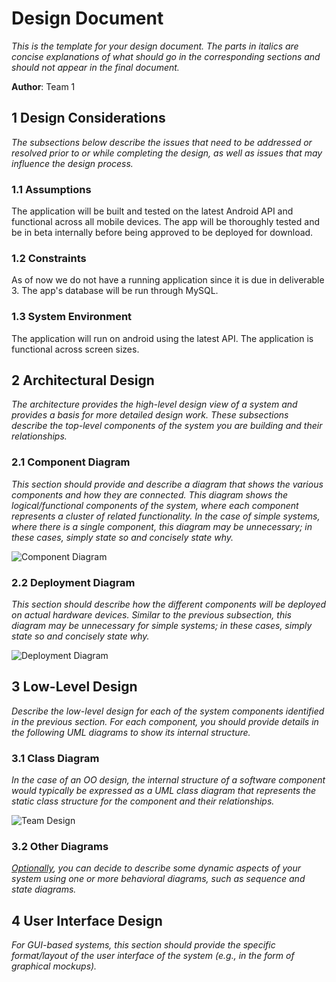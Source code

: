 # Design Document

*This is the template for your design document. The parts in italics are concise explanations of what should go in the corresponding sections and should not appear in the final document.*

**Author**: Team 1

## 1 Design Considerations

*The subsections below describe the issues that need to be addressed or resolved prior to or while completing the design, as well as issues that may influence the design process.*

### 1.1 Assumptions

The application will be built and tested on the latest Android API and functional across all mobile devices. The app will be thoroughly tested and be in beta internally before being approved to be deployed for download. 

### 1.2 Constraints

As of now we do not have a running application since it is due in deliverable 3. The app's database will be run through MySQL.

### 1.3 System Environment

The application will run on android using the latest API. The application is functional across screen sizes.

## 2 Architectural Design

*The architecture provides the high-level design view of a system and provides a basis for more detailed design work. These subsections describe the top-level components of the system you are building and their relationships.*

### 2.1 Component Diagram

*This section should provide and describe a diagram that shows the various components and how they are connected. This diagram shows the logical/functional components of the system, where each component represents a cluster of related functionality. In the case of simple systems, where there is a single component, this diagram may be unnecessary; in these cases, simply state so and concisely state why.*

![Component Diagram]()


### 2.2 Deployment Diagram

*This section should describe how the different components will be deployed on actual hardware devices. Similar to the previous subsection, this diagram may be unnecessary for simple systems; in these cases, simply state so and concisely state why.*

![Deployment Diagram](https://i.imgur.com/NBdutB9.png)

## 3 Low-Level Design

*Describe the low-level design for each of the system components identified in the previous section. For each component, you should provide details in the following UML diagrams to show its internal structure.*

### 3.1 Class Diagram

*In the case of an OO design, the internal structure of a software component would typically be expressed as a UML class diagram that represents the static class structure for the component and their relationships.*

![Team Design](https://i.imgur.com/oZPpQWe.png)

### 3.2 Other Diagrams

*<u>Optionally</u>, you can decide to describe some dynamic aspects of your system using one or more behavioral diagrams, such as sequence and state diagrams.*

## 4 User Interface Design
*For GUI-based systems, this section should provide the specific format/layout of the user interface of the system (e.g., in the form of graphical mockups).*

